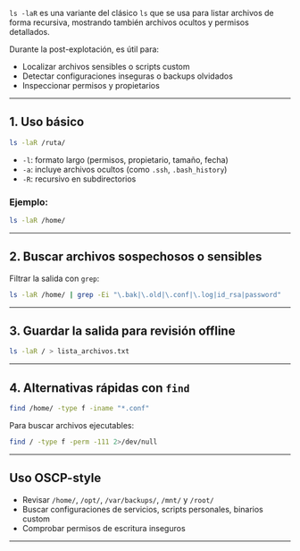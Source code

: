 `ls -laR` es una variante del clásico `ls` que se usa para listar archivos de forma recursiva, mostrando también archivos ocultos y permisos detallados.

Durante la post-explotación, es útil para:
- Localizar archivos sensibles o scripts custom
- Detectar configuraciones inseguras o backups olvidados
- Inspeccionar permisos y propietarios

---

## 1. Uso básico
```bash
ls -laR /ruta/
```

- `-l`: formato largo (permisos, propietario, tamaño, fecha)
- `-a`: incluye archivos ocultos (como `.ssh`, `.bash_history`)
- `-R`: recursivo en subdirectorios

### Ejemplo:
```bash
ls -laR /home/
```

---

## 2. Buscar archivos sospechosos o sensibles
Filtrar la salida con `grep`:
```bash
ls -laR /home/ | grep -Ei "\.bak|\.old|\.conf|\.log|id_rsa|password"
```

---

## 3. Guardar la salida para revisión offline
```bash
ls -laR / > lista_archivos.txt
```

---

## 4. Alternativas rápidas con `find`
```bash
find /home/ -type f -iname "*.conf"
```
Para buscar archivos ejecutables:
```bash
find / -type f -perm -111 2>/dev/null
```

---

## Uso OSCP-style
- Revisar `/home/`, `/opt/`, `/var/backups/`, `/mnt/` y `/root/`
- Buscar configuraciones de servicios, scripts personales, binarios custom
- Comprobar permisos de escritura inseguros

---


